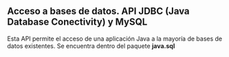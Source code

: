 <h2>Acceso a bases de datos. API JDBC (Java Database Conectivity) y MySQL</h2>
<p>Esta API permite el acceso de una aplicación Java a la mayoría de bases de datos existentes. Se encuentra dentro del paquete <strong>java.sql</strong></p>


